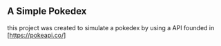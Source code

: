 ## A Simple Pokedex

this project was created to simulate a pokedex by using a API founded in [https://pokeapi.co/]
